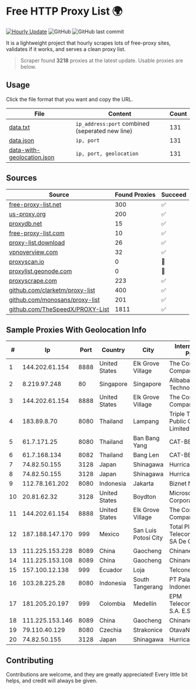 
# Free HTTP Proxy List 🌍

[![Hourly Update](https://github.com/mertguvencli/http-proxy-list/actions/workflows/main.yml/badge.svg?branch=main)](https://github.com/mertguvencli/http-proxy-list/actions/workflows/main.yml)
![GitHub](https://img.shields.io/github/license/mertguvencli/http-proxy-list)
![GitHub last commit](https://img.shields.io/github/last-commit/mertguvencli/http-proxy-list)

It is a lightweight project that hourly scrapes lots of free-proxy sites, validates if it works, and serves a clean proxy list.


> Scraper found **3218** proxies at the latest update. Usable proxies are below.

## Usage

Click the file format that you want and copy the URL.


|File|Content|Count|
|----|-------|-----|
|[data.txt](https://raw.githubusercontent.com/mertguvencli/http-proxy-list/main/proxy-list/data.txt)|`ip_address:port` combined (seperated new line)|131|
|[data.json](https://raw.githubusercontent.com/mertguvencli/http-proxy-list/main/proxy-list/data.json)|`ip, port`|131|
|[data-with-geolocation.json](https://raw.githubusercontent.com/mertguvencli/http-proxy-list/main/proxy-list/data-with-geolocation.json)|`ip, port, geolocation`|131|

## Sources

|Source|Found Proxies|Succeed|
|------|-------------|-------|
|[free-proxy-list.net](https://free-proxy-list.net)|300|✅|
|[us-proxy.org](https://www.us-proxy.org)|200|✅|
|[proxydb.net](http://proxydb.net)|15|✅|
|[free-proxy-list.com](https://free-proxy-list.com/?page=&port=&type%5B%5D=http&type%5B%5D=https&up_time=0&search=Search)|10|✅|
|[proxy-list.download](https://www.proxy-list.download/HTTP)|26|✅|
|[vpnoverview.com](https://vpnoverview.com/privacy/anonymous-browsing/free-proxy-servers)|32|✅|
|[proxyscan.io](https://www.proxyscan.io)|0|🚫|
|[proxylist.geonode.com](https://proxylist.geonode.com/api/proxy-list?limit=300&page=1&sort_by=lastChecked&sort_type=desc&protocols=http,https)|0|🚫|
|[proxyscrape.com](https://api.proxyscrape.com/v2/?request=displayproxies&protocol=http&timeout=10000&country=all&ssl=all&anonymity=all)|223|✅|
|[github.com/clarketm/proxy-list](https://raw.githubusercontent.com/clarketm/proxy-list/master/proxy-list-raw.txt)|400|✅|
|[github.com/monosans/proxy-list](https://raw.githubusercontent.com/monosans/proxy-list/main/proxies/http.txt)|201|✅|
|[github.com/TheSpeedX/PROXY-List](https://raw.githubusercontent.com/TheSpeedX/PROXY-List/master/http.txt)|1811|✅|


## Sample Proxies With Geolocation Info

|#|Ip|Port|Country|City|Internet Service Provider|
|-|--|----|-------|----|-------------------------|
|1|144.202.61.154|8888|United States|Elk Grove Village|The Constant Company|
|2|8.219.97.248|80|Singapore|Singapore|Alibaba (US) Technology Co., Ltd.|
|3|144.202.61.154|8888|United States|Elk Grove Village|The Constant Company|
|4|183.89.8.70|8080|Thailand|Lampang|Triple T Broadband Public Company Limited|
|5|61.7.171.25|8080|Thailand|Ban Bang Yang|CAT-BB|
|6|61.7.168.134|8082|Thailand|Bang Len|CAT-BB|
|7|74.82.50.155|3128|Japan|Shinagawa|Hurricane Electric|
|8|74.82.50.155|3128|Japan|Shinagawa|Hurricane Electric|
|9|112.78.161.202|8080|Indonesia|Jakarta|Biznet Networks|
|10|20.81.62.32|3128|United States|Boydton|Microsoft Corporation|
|11|144.202.61.154|8888|United States|Elk Grove Village|The Constant Company|
|12|187.188.147.170|999|Mexico|San Luis Potosí City|Total Play Telecomunicaciones SA De CV|
|13|111.225.153.228|8089|China|Gaocheng|Chinanet|
|14|111.225.153.108|8089|China|Gaocheng|Chinanet|
|15|157.100.12.138|999|Ecuador|Loja|Telconet S.A|
|16|103.28.225.28|8080|Indonesia|South Tangerang|PT Palapa Media Indonesia|
|17|181.205.20.197|999|Colombia|Medellín|EPM Telecomunicaciones S.A. E.S.P.|
|18|111.225.153.146|8089|China|Gaocheng|Chinanet|
|19|79.110.40.129|8080|Czechia|Strakonice|OtavaNet s.r.o.|
|20|74.82.50.155|3128|Japan|Shinagawa|Hurricane Electric|



## Contributing

Contributions are welcome, and they are greatly appreciated! Every
little bit helps, and credit will always be given.

